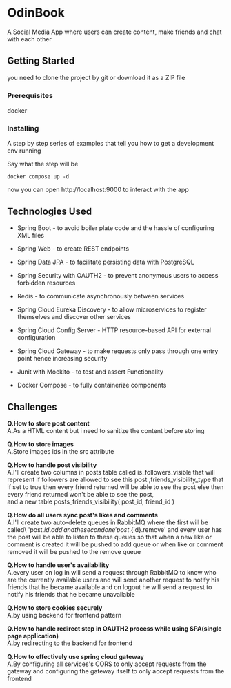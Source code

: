 # OdinBook

A Social Media App where users can create content, make friends and chat with each other

## Getting Started

you need to clone the project by git or download it as a ZIP file

### Prerequisites

docker

### Installing

A step by step series of examples that tell you how to get a development env running

Say what the step will be

```
docker compose up -d
```

now you can open http://localhost:9000 to interact with the app

## Technologies Used

* Spring Boot - to avoid boiler plate code and the hassle of configuring XML files
  
* Spring Web -  to create REST endpoints
  
* Spring Data JPA  - to facilitate persisting data with PostgreSQL
  
* Spring Security with OAUTH2 - to prevent anonymous users to access forbidden resources
  
* Redis - to communicate asynchronously between services

* Spring Cloud Eureka Discovery - to allow microservices to register themselves and discover other services

* Spring Cloud Config Server - HTTP resource-based API for external configuration

* Spring Cloud Gateway - to make requests only pass through one entry point hence increasing security

* Junit with Mockito - to test and assert Functionality

* Docker Compose - to fully containerize components

## Challenges

**Q.How to store post content**\
A.As a HTML content but i need to sanitize the content before storing

**Q.How to store images**\
A.Store images ids in the src attribute

**Q.How to handle post visibility**\
A.I'll create two columns in posts table called is_followers_visible that will represent if followers are allowed to see this post ,friends_visibility_type that if set to true then every friend returned will be able to see the post else then every friend returned won't be able to see the post, \
and a new table posts_friends_visibility( post_id, friend_id )

**Q.How do all users sync post's likes and comments**\
A.I'll create two auto-delete queues in RabbitMQ where the first will be called\ 'post.${id}.add' and the second one 'post.${id}.remove' and every user has the post will be able to listen to these queues so that when a new like or comment is created it will be pushed to add queue or when like or comment removed it will be pushed to the remove queue

**Q.How to handle user's availability**\
A.every user on log in will send a request through RabbitMQ to know who are the currently available users and will send another request to notify his friends that he became available and on logout he will send a request to notify his friends that he became unavailable

**Q.How to store cookies securely**\
A.by using backend for frontend pattern

**Q.How to handle redirect step in OAUTH2 process while using SPA(single page application)**\
A.by redirecting to the backend for frontend

**Q.How to effectively use spring cloud gateway**\
A.By configuring all services's CORS to only accept requests from the gateway and configuring the gateway itself to only accept requests from the frontend





